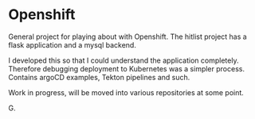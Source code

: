 # Openshift

General project for playing about with Openshift.
The hitlist project has a flask application and a mysql backend.

I developed this so that I could understand the application completely.  Therefore debugging deployment to Kubernetes was a simpler process.
Contains argoCD examples, Tekton pipelines and such.  

Work in progress, will be moved into various repositories at some point.

G.
